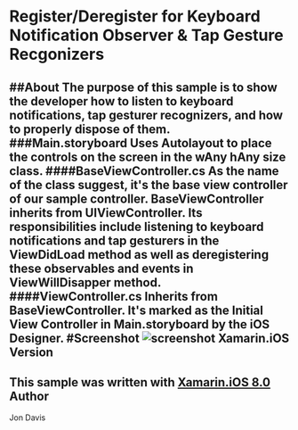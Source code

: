 Register/Deregister for Keyboard Notification Observer & Tap Gesture Recgonizers
=====
##About
The purpose of this sample is to show the developer how to listen to keyboard notifications, tap gesturer recognizers, and how to properly dispose of them.
###Main.storyboard
Uses Autolayout to place the controls on the screen in the wAny hAny size class.
####BaseViewController.cs
As the name of the class suggest, it's the base view controller of our sample controller. BaseViewController inherits from UIViewController. Its responsibilities include listening to keyboard notifications and tap gesturers in the ViewDidLoad method as well as deregistering these observables and events in ViewWillDisapper method. 
####ViewController.cs
Inherits from BaseViewController. It's marked as the Initial View Controller in Main.storyboard by the iOS Designer.
#Screenshot
![screenshot](https://github.com/xamarin/customer-success/blob/master/samples/Xamarin.iOS/OnKeyboardAnimation/Screenshot/1.png "Xamarin.iOS, Keyboard Animation")
Xamarin.iOS Version
---------------------
This sample was written with [Xamarin.iOS 8.0](http://xamarin.com/platform)
Author
-------
Jon Davis